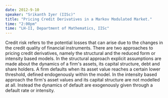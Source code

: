 ```yaml
---
date: 2012-9-10
speaker: "Srikanth Iyer (IISc)"
title: "Pricing Credit Derivatives in a Markov Modulated Market."
time: "2:00pm" 
time: "LH-II, Department of Mathematics, IISc"
---
```

Credit risk refers to the potential losses that can arise due to the changes in the credit quality of financial instruments. There are two approaches to pricing credit derivatives, namely the structural and the reduced form or intensity based models. In the structural approach explicit assumptions are made about the dynamics of a firm's assets, its capital structure, debt and share holders. A firm defaults when its asset value reaches a certain lower threshold, defined endogenously within the model. In the intensity based approach the firm's asset values and its capital structure are not modelled at all. Instead the dynamics of default are exogenously given through a default rate or intensity.
